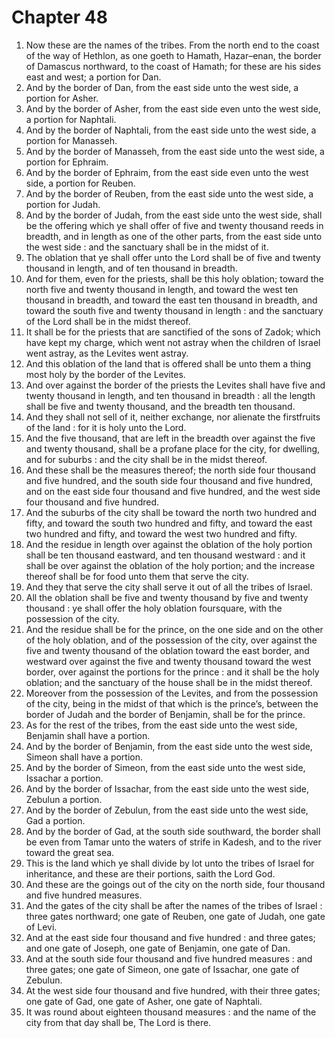 # Chapter 48

1. Now these are the names of the tribes. From the north end to the coast of the way of Hethlon, as one goeth to Hamath, Hazar–enan, the border of Damascus northward, to the coast of Hamath; for these are his sides east and west; a portion for Dan.
2. And by the border of Dan, from the east side unto the west side, a portion for Asher.
3. And by the border of Asher, from the east side even unto the west side, a portion for Naphtali.
4. And by the border of Naphtali, from the east side unto the west side, a portion for Manasseh.
5. And by the border of Manasseh, from the east side unto the west side, a portion for Ephraim.
6. And by the border of Ephraim, from the east side even unto the west side, a portion for Reuben.
7. And by the border of Reuben, from the east side unto the west side, a portion for Judah.
8. And by the border of Judah, from the east side unto the west side, shall be the offering which ye shall offer of five and twenty thousand reeds in breadth, and in length as one of the other parts, from the east side unto the west side : and the sanctuary shall be in the midst of it.
9. The oblation that ye shall offer unto the Lord shall be of five and twenty thousand in length, and of ten thousand in breadth.
10. And for them, even for the priests, shall be this holy oblation; toward the north five and twenty thousand in length, and toward the west ten thousand in breadth, and toward the east ten thousand in breadth, and toward the south five and twenty thousand in length : and the sanctuary of the Lord shall be in the midst thereof.
11. It shall be for the priests that are sanctified of the sons of Zadok; which have kept my charge, which went not astray when the children of Israel went astray, as the Levites went astray.
12. And this oblation of the land that is offered shall be unto them a thing most holy by the border of the Levites.
13. And over against the border of the priests the Levites shall have five and twenty thousand in length, and ten thousand in breadth : all the length shall be five and twenty thousand, and the breadth ten thousand.
14. And they shall not sell of it, neither exchange, nor alienate the firstfruits of the land : for it is holy unto the Lord.
15. And the five thousand, that are left in the breadth over against the five and twenty thousand, shall be a profane place for the city, for dwelling, and for suburbs : and the city shall be in the midst thereof.
16. And these shall be the measures thereof; the north side four thousand and five hundred, and the south side four thousand and five hundred, and on the east side four thousand and five hundred, and the west side four thousand and five hundred.
17. And the suburbs of the city shall be toward the north two hundred and fifty, and toward the south two hundred and fifty, and toward the east two hundred and fifty, and toward the west two hundred and fifty.
18. And the residue in length over against the oblation of the holy portion shall be ten thousand eastward, and ten thousand westward : and it shall be over against the oblation of the holy portion; and the increase thereof shall be for food unto them that serve the city.
19. And they that serve the city shall serve it out of all the tribes of Israel.
20. All the oblation shall be five and twenty thousand by five and twenty thousand : ye shall offer the holy oblation foursquare, with the possession of the city.
21. And the residue shall be for the prince, on the one side and on the other of the holy oblation, and of the possession of the city, over against the five and twenty thousand of the oblation toward the east border, and westward over against the five and twenty thousand toward the west border, over against the portions for the prince : and it shall be the holy oblation; and the sanctuary of the house shall be in the midst thereof.
22. Moreover from the possession of the Levites, and from the possession of the city, being in the midst of that which is the prince’s, between the border of Judah and the border of Benjamin, shall be for the prince.
23. As for the rest of the tribes, from the east side unto the west side, Benjamin shall have a portion.
24. And by the border of Benjamin, from the east side unto the west side, Simeon shall have a portion.
25. And by the border of Simeon, from the east side unto the west side, Issachar a portion.
26. And by the border of Issachar, from the east side unto the west side, Zebulun a portion.
27. And by the border of Zebulun, from the east side unto the west side, Gad a portion.
28. And by the border of Gad, at the south side southward, the border shall be even from Tamar unto the waters of strife in Kadesh, and to the river toward the great sea.
29. This is the land which ye shall divide by lot unto the tribes of Israel for inheritance, and these are their portions, saith the Lord God.
30. And these are the goings out of the city on the north side, four thousand and five hundred measures.
31. And the gates of the city shall be after the names of the tribes of Israel : three gates northward; one gate of Reuben, one gate of Judah, one gate of Levi.
32. And at the east side four thousand and five hundred : and three gates; and one gate of Joseph, one gate of Benjamin, one gate of Dan.
33. And at the south side four thousand and five hundred measures : and three gates; one gate of Simeon, one gate of Issachar, one gate of Zebulun.
34. At the west side four thousand and five hundred, with their three gates; one gate of Gad, one gate of Asher, one gate of Naphtali.
35. It was round about eighteen thousand measures : and the name of the city from that day shall be, The Lord is there.

